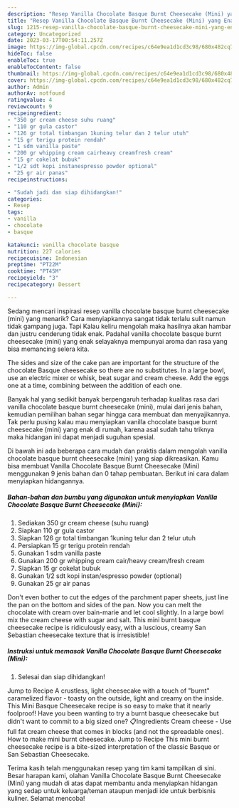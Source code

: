 ```yaml
---
description: "Resep Vanilla Chocolate Basque Burnt Cheesecake (Mini) yang Enak}"
title: "Resep Vanilla Chocolate Basque Burnt Cheesecake (Mini) yang Enak}"
slug: 1215-resep-vanilla-chocolate-basque-burnt-cheesecake-mini-yang-enak
category: Uncategorized
date: 2023-03-17T00:54:11.257Z
image: https://img-global.cpcdn.com/recipes/c64e9ea1d1cd3c98/680x482cq70/vanilla-chocolate-basque-burnt-cheesecake-mini-foto-resep-utama.jpg
hideToc: false
enableToc: true
enableTocContent: false
thumbnail: https://img-global.cpcdn.com/recipes/c64e9ea1d1cd3c98/680x482cq70/vanilla-chocolate-basque-burnt-cheesecake-mini-foto-resep-utama.jpg
cover: https://img-global.cpcdn.com/recipes/c64e9ea1d1cd3c98/680x482cq70/vanilla-chocolate-basque-burnt-cheesecake-mini-foto-resep-utama.jpg
author: Admin
authorAv: notfound
ratingvalue: 4
reviewcount: 9
recipeingredient:
- "350 gr cream cheese suhu ruang"
- "110 gr gula castor"
- "126 gr total timbangan 1kuning telur dan 2 telur utuh"
- "15 gr terigu protein rendah"
- "1 sdm vanilla paste"
- "200 gr whipping cream cairheavy creamfresh cream"
- "15 gr cokelat bubuk"
- "1/2 sdt kopi instanespresso powder optional"
- "25 gr air panas"
recipeinstructions:

- "Sudah jadi dan siap dihidangkan!"
categories:
- Resep
tags:
- vanilla
- chocolate
- basque

katakunci: vanilla chocolate basque 
nutrition: 227 calories
recipecuisine: Indonesian
preptime: "PT22M"
cooktime: "PT45M"
recipeyield: "3"
recipecategory: Dessert

---
```



Sedang mencari inspirasi resep vanilla chocolate basque burnt cheesecake (mini) yang menarik? Cara menyiapkannya sangat tidak terlalu sulit namun tidak gampang juga. Tapi Kalau keliru mengolah maka hasilnya akan hambar dan justru cenderung tidak enak. Padahal vanilla chocolate basque burnt cheesecake (mini) yang enak selayaknya mempunyai aroma dan rasa yang bisa memancing selera kita.


The sides and size of the cake pan are important for the structure of the chocolate Basque cheesecake so there are no substitutes. In a large bowl, use an electric mixer or whisk, beat sugar and cream cheese. Add the eggs one at a time, combining between the addition of each one.

Banyak hal yang sedikit banyak berpengaruh terhadap kualitas rasa dari vanilla chocolate basque burnt cheesecake (mini), mulai dari jenis bahan, kemudian pemilihan bahan segar hingga cara membuat dan menyajikannya. Tak perlu pusing kalau mau menyiapkan vanilla chocolate basque burnt cheesecake (mini) yang enak di rumah, karena asal sudah tahu triknya maka hidangan ini dapat menjadi suguhan spesial.


Di bawah ini ada beberapa cara mudah dan praktis dalam mengolah vanilla chocolate basque burnt cheesecake (mini) yang siap dikreasikan. Kamu bisa membuat Vanilla Chocolate Basque Burnt Cheesecake (Mini) menggunakan 9 jenis bahan dan 0 tahap pembuatan. Berikut ini cara dalam menyiapkan hidangannya.

<!--inarticleads1-->

##### Bahan-bahan dan bumbu yang digunakan untuk menyiapkan Vanilla Chocolate Basque Burnt Cheesecake (Mini):

1. Sediakan 350 gr cream cheese (suhu ruang)
1. Siapkan 110 gr gula castor
1. Siapkan 126 gr total timbangan 1kuning telur dan 2 telur utuh
1. Persiapkan 15 gr terigu protein rendah
1. Gunakan 1 sdm vanilla paste
1. Gunakan 200 gr whipping cream cair/heavy cream/fresh cream
1. Siapkan 15 gr cokelat bubuk
1. Gunakan 1/2 sdt kopi instan/espresso powder (optional)
1. Gunakan 25 gr air panas


Don&#39;t even bother to cut the edges of the parchment paper sheets, just line the pan on the bottom and sides of the pan. Now you can melt the chocolate with cream over bain-marie and let cool slightly. In a large bowl mix the cream cheese with sugar and salt. This mini burnt basque cheesecake recipe is ridiculously easy, with a luscious, creamy San Sebastian cheesecake texture that is irresistible! 

<!--inarticleads2-->

##### Instruksi untuk memasak Vanilla Chocolate Basque Burnt Cheesecake (Mini):


1. Selesai dan siap dihidangkan!

Jump to Recipe A crustless, light cheesecake with a touch of &#34;burnt&#34; caramelized flavor - toasty on the outside, light and creamy on the inside. This Mini Basque Cheesecake recipe is so easy to make that it nearly foolproof! Have you been wanting to try a burnt basque cheesecake but didn&#39;t want to commit to a big sized one? 📋Ingredients Cream cheese - Use full fat cream cheese that comes in blocks (and not the spreadable ones). How to make mini burnt cheesecake. Jump to Recipe This mini burnt cheesecake recipe is a bite-sized interpretation of the classic Basque or San Sebastian Cheesecake. 

Terima kasih telah menggunakan resep yang tim kami tampilkan di sini. Besar harapan kami, olahan Vanilla Chocolate Basque Burnt Cheesecake (Mini) yang mudah di atas dapat membantu anda menyiapkan hidangan yang sedap untuk keluarga/teman ataupun menjadi ide untuk berbisnis kuliner. Selamat mencoba!
